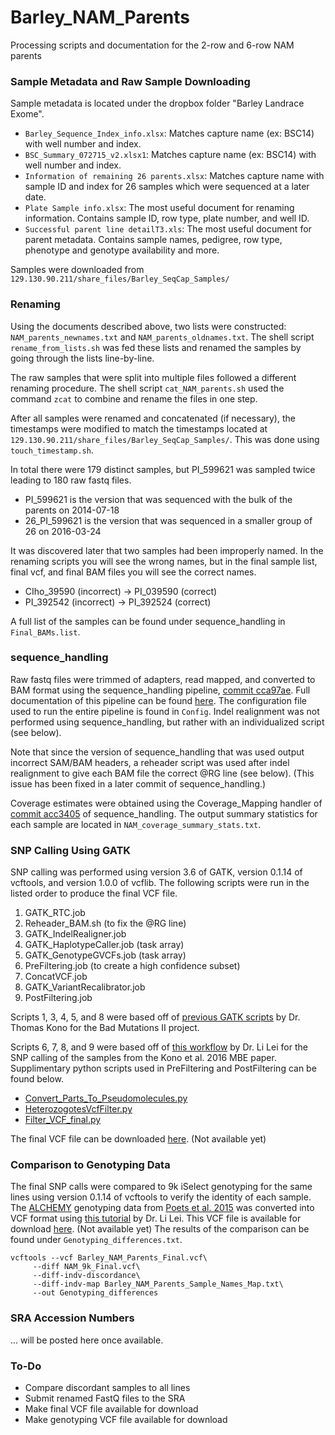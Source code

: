 # Barley_NAM_Parents
Processing scripts and documentation for the 2-row and 6-row NAM parents

### Sample Metadata and Raw Sample Downloading

Sample metadata is located under the dropbox folder "Barley Landrace Exome".
* `Barley_Sequence_Index_info.xlsx`: Matches capture name (ex: BSC14) with well number and index.
* `BSC_Summary_072715_v2.xlsx1`: Matches capture name (ex: BSC14) with well number and index.
* `Information of remaining 26 parents.xlsx`: Matches capture name with sample ID and index for 26 samples which were sequenced at a later date.
* `Plate Sample info.xlsx`: The most useful document for renaming information. Contains sample ID, row type, plate number, and well ID.
* `Successful parent line detailT3.xls`: The most useful document for parent metadata. Contains sample names, pedigree, row type, phenotype and genotype availability and more.

Samples were downloaded from `129.130.90.211/share_files/Barley_SeqCap_Samples/`

### Renaming

Using the documents described above, two lists were constructed: `NAM_parents_newnames.txt` and `NAM_parents_oldnames.txt`. The shell script `rename_from_lists.sh` was fed these lists and renamed the samples by going through the lists line-by-line. 

The raw samples that were split into multiple files followed a different renaming procedure. The shell script `cat_NAM_parents.sh` used the command `zcat` to combine and rename the files in one step.

After all samples were renamed and concatenated (if necessary), the timestamps were modified to match the timestamps located at `129.130.90.211/share_files/Barley_SeqCap_Samples/`. This was done using `touch_timestamp.sh`.

In total there were 179 distinct samples, but PI_599621 was sampled twice leading to 180 raw fastq files.
* PI_599621 is the version that was sequenced with the bulk of the parents on 2014-07-18
* 26_PI_599621 is the version that was sequenced in a smaller group of 26 on 2016-03-24

It was discovered later that two samples had been improperly named. In the renaming scripts you will see the wrong names, but in the final sample list, final vcf, and final BAM files you will see the correct names.
* CIho_39590 (incorrect) -> PI_039590 (correct)
* PI_392542 (incorrect) -> PI_392524 (correct)

A full list of the samples can be found under sequence_handling in `Final_BAMs.list`.

### sequence_handling

Raw fastq files were trimmed of adapters, read mapped, and converted to BAM format using the sequence_handling pipeline, [commit cca97ae](https://github.com/MorrellLAB/sequence_handling/commit/cca97aeed070f1c5e5252519988187fb95fd308f). Full documentation of this pipeline can be found [here](https://github.com/MorrellLAB/sequence_handling). The configuration file used to run the entire pipeline is found in `Config`. Indel realignment was not performed using sequence_handling, but rather with an individualized script (see below).

Note that since the version of sequence_handling that was used output incorrect SAM/BAM headers, a reheader script was used after indel realignment to give each BAM file the correct @RG line (see below). (This issue has been fixed in a later commit of sequence_handling.)

Coverage estimates were obtained using the Coverage_Mapping handler of [commit acc3405](https://github.com/MorrellLAB/sequence_handling/commit/acc3405505ee0d7e4d7c6c19d67dcc11b651e24d) of sequence_handling. The output summary statistics for each sample are located in `NAM_coverage_summary_stats.txt`. 

### SNP Calling Using GATK

SNP calling was performed using version 3.6 of GATK, version 0.1.14 of vcftools, and version 1.0.0 of vcflib. The following scripts were run in the listed order to produce the final VCF file.
1. GATK_RTC.job
2. Reheader_BAM.sh (to fix the @RG line)
3. GATK_IndelRealigner.job
4. GATK_HaplotypeCaller.job (task array)
5. GATK_GenotypeGVCFs.job (task array)
6. PreFiltering.job (to create a high confidence subset)
7. ConcatVCF.job
8. GATK_VariantRecalibrator.job
9. PostFiltering.job

Scripts 1, 3, 4, 5, and 8 were based off of [previous GATK scripts](https://github.com/MorrellLAB/Deleterious_GP/tree/master/Job_Scripts/Seq_Handling) by Dr. Thomas Kono for the Bad Mutations II project. 

Scripts 6, 7, 8, and 9 were based off of [this workflow](https://github.com/lilei1/MBE_samples) by Dr. Li Lei for the SNP calling of the samples from the Kono et al. 2016 MBE paper. Supplimentary python scripts used in PreFiltering and PostFiltering can be found below.
* [Convert_Parts_To_Pseudomolecules.py](https://github.com/MorrellLAB/Barley_Inversions/blob/master/analyses/GATK_SNP_call/scripts/Convert_Parts_To_Pseudomolecules.py)
* [HeterozogotesVcfFilter.py](https://github.com/MorrellLAB/Barley_Inversions/blob/master/analyses/GATK_SNP_call/scripts/HeterozogotesVcfFilter.py)
* [Filter_VCF_final.py](https://github.com/MorrellLAB/Barley_Inversions/blob/master/analyses/GATK_SNP_call/scripts/Filter_VCF_final.py)

The final VCF file can be downloaded [here](). (Not available yet)

### Comparison to Genotyping Data

The final SNP calls were compared to 9k iSelect genotyping for the same lines using version 0.1.14 of vcftools to verify the identity of each sample. The [ALCHEMY](http://alchemy.sourceforge.net/) genotyping data from [Poets et al. 2015](http://www.genomebiology.com/2015/16/1/173) was converted into VCF format using [this tutorial](https://github.com/MorrellLAB/Barley_Inversions/blob/master/analyses/SNP_valiadation/tutorial_alchemy2vcf.md) by Dr. Li Lei. This VCF file is available for download [here](). (Not available yet) The results of the comparison can be found under `Genotyping_differences.txt`.

```shell
vcftools --vcf Barley_NAM_Parents_Final.vcf\
	 --diff NAM_9k_Final.vcf\
	 --diff-indv-discordance\
	 --diff-indv-map Barley_NAM_Parents_Sample_Names_Map.txt\
	 --out Genotyping_differences
```

### SRA Accession Numbers

... will be posted here once available.

### To-Do

* Compare discordant samples to all lines
* Submit renamed FastQ files to the SRA
* Make final VCF file available for download
* Make genotyping VCF file available for download
